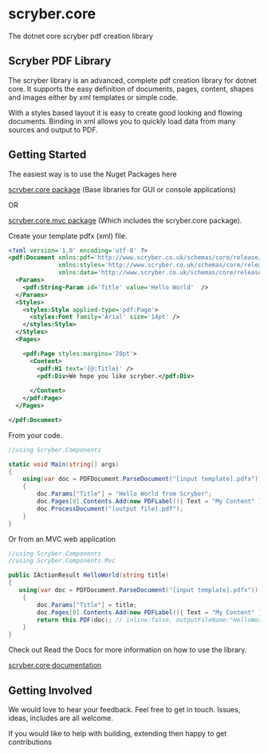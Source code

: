 # scryber.core
The dotnet core scryber pdf creation library

## Scryber PDF Library

The scryber library is an advanced, complete pdf creation library for dotnet core. 
It supports the easy definition of documents, pages, content, shapes and images either by xml templates or simple code. 

With a styles based layout it is easy to create good looking and flowing documents. 
Binding in xml allows you to quickly load data from many sources and output to PDF. 


## Getting Started

The easiest way is to use the Nuget Packages here

[scryber.core package](https://www.nuget.org/packages/scryber.core/)
(Base libraries for GUI or console applications)

OR

[scryber.core.mvc package](https://www.nuget.org/packages/scryber.core.mvc/)
(Which includes the scryber.core package).

Create your template pdfx (xml) file.

```xml
<?xml version='1.0' encoding='utf-8' ?>
<pdf:Document xmlns:pdf='http://www.scryber.co.uk/schemas/core/release/v1/Scryber.Components.xsd'
              xmlns:styles='http://www.scryber.co.uk/schemas/core/release/v1/Scryber.Styles.xsd'
              xmlns:data='http://www.scryber.co.uk/schemas/core/release/v1/Scryber.Data.xsd' >
  <Params>
    <pdf:String-Param id='Title' value='Hello World'  />
  </Params>
  <Styles>
    <styles:Style applied-type='pdf:Page'>
      <styles:Font family='Arial' size='14pt' />
    </styles:Style>
  </Styles>
  <Pages>

    <pdf:Page styles:margins='20pt'>
      <Content>
        <pdf:H1 text='{@:Title}' />
        <pdf:Div>We hope you like scryber.</pdf:Div>
        
      </Content>
    </pdf:Page>
  </Pages>

</pdf:Document>
```
From your code.

```cs
//using Scryber.Components

static void Main(string[] args)
{
    using(var doc = PDFDocument.ParseDocument("[input template].pdfx"))
    {
        doc.Params["Title"] = "Hello World from Scryber";
        doc.Pages[0].Contents.Add(new PDFLabel(){ Text = "My Content" });
        doc.ProcessDocument("[output file].pdf");
    }
}
```

Or from an MVC web application

```cs
//using Scryber.Components
//using Scryber.Components.Mvc

public IActionResult HelloWorld(string title)
{
   using(var doc = PDFDocument.ParseDocument("[input template].pdfx"))
    {
        doc.Params["Title"] = title;
        doc.Pages[0].Contents.Add(new PDFLabel(){ Text = "My Content" });
        return this.PDF(doc); // inline:false, outputFileName:"HelloWorld.pdf"
    }
}
```


Check out Read the Docs for more information on how to use the library.

[scryber.core documentation](https://scrybercore.readthedocs.io/en/latest/)


## Getting Involved

We would love to hear your feedback. Feel free to get in touch.
Issues, ideas, includes are all welcome.

If you would like to help with building, extending then happy to get contributions

